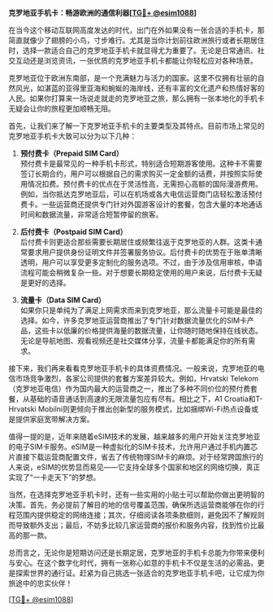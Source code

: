 **克罗地亚手机卡：畅游欧洲的通信利器[[TG💪+ @esim1088](https://t.me/s/esim1088)]**

在当今这个移动互联网高度发达的时代，出门在外如果没有一张合适的手机卡，那简直就像少了翅膀的小鸟，寸步难行。尤其是当你计划前往欧洲旅行或者长期居住时，选择一款适合自己的克罗地亚手机卡就显得尤为重要了。无论是日常通讯、社交互动还是浏览资讯，一张优质的克罗地亚手机卡都能让你轻松应对各种场景。

克罗地亚位于欧洲东南部，是一个充满魅力与活力的国家。这里不仅拥有壮丽的自然风光，如湛蓝的亚得里亚海和蜿蜒的海岸线，还有丰富的文化遗产和热情好客的人民。如果你打算来一场说走就走的克罗地亚之旅，那么拥有一张本地化的手机卡无疑会让你的旅程更加顺畅无阻。

首先，让我们来了解一下克罗地亚手机卡的主要类型及其特点。目前市场上常见的克罗地亚手机卡大致可以分为以下几种：

1. **预付费卡（Prepaid SIM Card）**  
   预付费卡是最常见的一种手机卡形式，特别适合短期游客使用。这种卡不需要签订长期合约，用户可以根据自己的需求购买一定金额的话费，并按照实际使用情况扣费。预付费卡的优点在于灵活性高，无需担心高额的国际漫游费用。例如，当你抵达克罗地亚后，可以在机场或各大电信运营商门店轻松激活预付费卡。一些运营商还提供专门针对外国游客设计的套餐，包含大量的本地通话时间和数据流量，非常适合短暂停留的旅客。

2. **后付费卡（Postpaid SIM Card）**  
   后付费卡则更适合那些需要长期居住或频繁往返于克罗地亚的人群。这类卡通常要求用户提供身份证明文件并签署服务协议。后付费卡的优势在于账单清晰透明，用户可以享受更多定制化的服务选项。不过，由于涉及信用审核，申请流程可能会稍微复杂一些。对于想要长期稳定使用的用户来说，后付费卡无疑是更好的选择。

3. **流量卡（Data SIM Card）**  
   如果你只是单纯为了满足上网需求而来到克罗地亚，那么流量卡可能是最佳的选择。如今，许多克罗地亚运营商推出了专门针对数据流量优化的SIM卡产品，这些卡以低廉的价格提供海量的数据流量，让你随时随地保持在线状态。无论是导航地图、观看视频还是社交媒体分享，流量卡都能满足你的所有需求。

接下来，我们再来看看克罗地亚手机卡的具体资费情况。一般来说，克罗地亚的电信市场竞争激烈，各家公司提供的套餐方案差异较大。例如，Hrvatski Telekom（克罗地亚电信）作为国内最大的运营商之一，推出了多种不同价位的预付费套餐，从基础的语音通话到高速的无限流量包应有尽有。相比之下，A1 Croatia和T-Hrvatski Mobilni则更倾向于推出创新型的服务模式，比如捆绑Wi-Fi热点设备或是提供家庭宽带解决方案。

值得一提的是，近年来随着eSIM技术的发展，越来越多的用户开始关注克罗地亚的电子SIM卡服务。eSIM是一种虚拟化的SIM卡技术，允许用户通过手机内置芯片直接下载运营商配置文件，省去了传统物理SIM卡的麻烦。对于经常跨国旅行的人来说，eSIM的优势显而易见——它支持全球多个国家和地区的网络切换，真正实现了“一卡走天下”的梦想。

当然，在选择克罗地亚手机卡时，还有一些实用的小贴士可以帮助你做出更明智的决策。首先，务必提前了解目的地的信号覆盖范围，确保所选运营商能够在你的行程范围内提供稳定的网络连接；其次，仔细阅读各项条款细则，避免因不了解规则而导致额外支出；最后，不妨多比较几家运营商的报价和服务内容，找到性价比最高的那一款。

总而言之，无论你是短期访问还是长期定居，克罗地亚的手机卡总能为你带来便利与安心。在这个数字化时代，拥有一张称心如意的手机卡不仅是生活的必需品，更是探索世界的通行证。赶紧为自己挑选一张适合的克罗地亚手机卡吧，让它成为你旅途中的忠实伙伴！

[[TG💪+ @esim1088](https://t.me/s/esim1088)]
